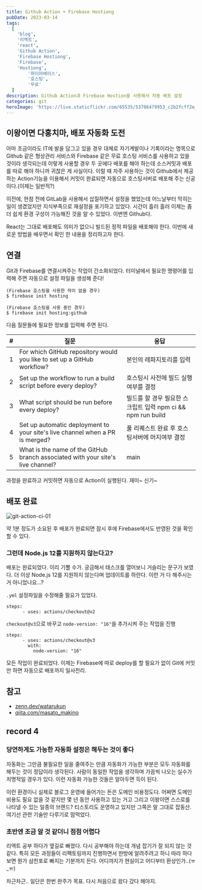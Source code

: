 ```yaml
---
title: Github Action + Firebase Hostiong
pubDate: 2023-03-14
tags:
  [
    'blog',
    '리액트',
    'react',
    'Github Action',
    'Firebase Hostiong',
    'Firebase',
    'Hostiong',
		'파이어베이스',
		'호스팅',
		'무료'
  ]
description: Github Action과 Firebase Hostion을 사용해서 자동 배포 설정
categories: git
heroImage: 'https://live.staticflickr.com/65535/53786479953_c2b2fcff2e_o.png'
---
```


## 이왕이면 다홍치마, 배포 자동화 도전

아마 조금이라도 IT에 발을 담그고 있을 경우 대체로 자기계발이나 기록이라는 명목으로 Github 같은 형상관리 서비스와 Firebase 같은 무료 호스팅 서비스를 사용하고 있을 것이라 생각되는데 이렇게 사용할 경우 두 곳에다 배포를 해야 하는데 소스커밋과 배포를 따로 해야 하니까 귀찮은 게 사실이다. 이럴 때 자주 사용하는 것이 Github에서 제공하는 Action기능을 이용해서 커밋이 완료되면 자동으로 호스팅서버로 배포해 주는 신공이다.(이제는 일반적?)

이전에, 한참 전에 GitLab을 사용해서 삽질하면서 설정을 했었는데 어느날부터 막히는 일이 생겼었지만 지식부족으로 재설정을 포기하고 있었다. 시간이 흘러 흘러 이제는 좀 더 쉽게 환경 구성이 가능해진 것을 알 수 있었다. 이번엔 Github다.

React는 그대로 배포해도 의미가 없으니 빌드된 정적 파일을 배포해야 한다. 이번에 새로운 방법을 배우면서 확인 한 내용을 정리하고자 한다.

## 연결

Git과 Firebase를 연결시켜주는 작업이 간소화되었다. 터미널에서 필요한 명령어를 입력해 주면 자동으로 설정 파일을 생성해 준다!

```
(Firebase 호스팅을 사용한 적이 없을 경우)
$ firebase init hosting

(Firebase 호스팅을 사용 중인 경우)
$ firebase init hosting:github
```

다음 질문들에 필요한 정보를 입력해 주면 된다.

| #   | 질문                                                                            | 응답                                                        |
| --- | ------------------------------------------------------------------------------- | ----------------------------------------------------------- |
| 1   | For which GitHub repository would you like to set up a GitHub workflow?         | 본인의 레파지토리를 입력                                    |
| 2   | Set up the workflow to run a build script before every deploy?                  | 호스팅시 사전에 빌드 실행여부를 결정                        |
| 3   | What script should be run before every deploy?                                  | 빌드를 할 경우 필요한 스크립트 입력 npm ci && npm run build |
| 4   | Set up automatic deployment to your site's live channel when a PR is merged?    | 풀 리퀘스트 완료 후 호스팅서버에 머지여부 결정              |
| 5   | What is the name of the GitHub branch associated with your site's live channel? | main                                                        |

과정을 완료하고 커밋하면 자동으로 Action이 실행된다. 재미~ 신기~

## 배포 완료

![git-action-ci-01](https://live.staticflickr.com/65535/52746585533_772b4a7b4d_z.jpg)

약 1분 정도가 소요된 후 배포가 완료되면 잠시 후에 Firebase에서도 반영된 것을 확인할 수 있다.

### 그런데 Node.js 12를 지원하지 않는다고?

배포는 완료되었다. 이리 기쁠 수가. 궁금해서 태스크를 열어보니 거슬리는 문구가 보였다. 더 이상 Node.js 12를 지원하지 않는다며 업데이트를 하란다. 이런 거 다 해주시는 거 아니었나요...?

`.yml` 설정파일을 수정해줄 필요가 있었다.

```
steps:
      - uses: actions/checkout@v2
```

`checkout@v3`으로 바꾸고 `node-version: "16"`을 추가시켜 주는 작업을 진행

```
steps:
      - uses: actions/checkout@v3
        with:
          node-version: "16"
```

모든 작업이 완료되었다. 이제는 Firebase에 따로 deploy를 할 필요가 없이 Git에 커밋만 하면 자동으로 배포까지 일사천리.

## 참고

- [zenn.dev/watarukun](https://zenn.dev/watarukun/articles/8f3e318bacf97cabf879)
- [qiita.com/masato_makino](https://qiita.com/masato_makino/items/3edde8e5f1a782a5c7ea)

## record 4

### 당연하게도 가능한 자동화 설정은 해두는 것이 좋다

자동화는 그만큼 불필요한 일을 줄여주는 만큼 자동화가 가능한 부분은 모두 자동화를 해두는 것이 정답이라 생각된다. 사람이 동일한 작업을 생각하며 가끔씩 나오는 실수가 치명적일 경우가 있다. 이런 자동화 가능한 것들은 알아두면 득이 된다.

이런 환경이니 실제로 블로그 운영에 들어가는 돈은 도메인 비용정도다. 어쩌면 도메인 비용도 필요 없을 것 같지만 몇 년 동안 사용하고 있는 거고 그리고 이왕이면 스스로를 나타낼 수 있는 일종의 브랜드? 티스토리도 운영하고 있지만 그쪽은 말 그대로 잡동산. 여기선 관련 기술만 다루기로 맘먹었다.

### 초반엔 조금 알 것 같더니 점점 어렵다

리액트 공부 하다가 옆길로 빠졌다. 다시 공부해야 하는데 개념 잡기가 잘 되지 않는 것 같다. 특히 모든 과정들이 리팩토링까지 진행하면서 한방에 알려주려고 하니 따라 하다 보면 뭔가 삼천포로 빠지는 기분까지 든다. 어디까지가 현실이고 어디부터 환상인가..(ㅠ\_ㅠ)

차근차근.. 일단은 한번 완주가 목표. 다시 처음으로 왔다 갔다 해야지.
